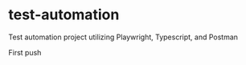 # test-automation
Test automation project utilizing Playwright, Typescript, and Postman

First push
